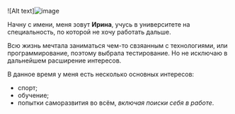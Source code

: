 ![Alt text]![image](https://github.com/IrenaMika/Resume/assets/141070426/3174bb41-58fe-46cd-ba0c-a755fa207e0c)

Начну с имени, меня зовут **Ирина**, учусь в университете на специальность, по которой не хочу работать дальше.

Всю жизнь мечтала заниматься чем-то свзяанным с технологиями, или программирование, поэтому выбрала тестирование. Но не исключаю в дальнейшем расширение интересов.

В данное время у меня есть несколько основных интересов:
- спорт;
- обучение;
- попытки саморазвития во всём, *включая поиски себя в работе*.
